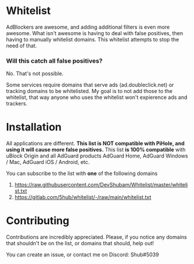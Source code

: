 # Whitelist
AdBlockers are awesome, and adding additional filters is even more awesome. What isn't awesome is having to deal with false positives, then having to manually whitelist domains.
This whitelist attempts to stop the need of that.

### Will this catch all false positives?

No. That's not possible.

Some services require domains that serve ads (ad.doubleclick.net) or tracking domains to be whitelisted. My goal is to not add those to the whitelist, that way anyone who uses the whitelist won't expierence ads and trackers.


# Installation

All applications are different. **This list is NOT compatible with PiHole, and using it will cause more false positives.** This list **is 100% compatible** with uBlock Origin and all AdGuard products AdGuard Home, AdGuard Windows / Mac, AdGuard iOS / Android, etc.

You can subscribe to the list with **one** of the following domains
1. https://raw.githubusercontent.com/DevShubam/Whitelist/master/whitelist.txt
2. https://gitlab.com/5hub/whitelist/-/raw/main/whitelist.txt

# Contributing

Contributions are incredibly appreciated. Please, if you notice any domains that shouldn't be on the list, or domains that should, help out!

You can create an issue, or contact me on Discord: Shub#5039
